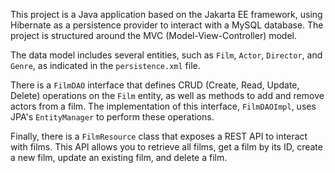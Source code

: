 This project is a Java application based on the Jakarta EE framework, using Hibernate as a persistence provider to interact with a MySQL database. The project is structured around the MVC (Model-View-Controller) model.

The data model includes several entities, such as `Film`, `Actor`, `Director`, and `Genre`, as indicated in the `persistence.xml` file.

There is a `FilmDAO` interface that defines CRUD (Create, Read, Update, Delete) operations on the `Film` entity, as well as methods to add and remove actors from a film. The implementation of this interface, `FilmDAOImpl`, uses JPA's `EntityManager` to perform these operations.

Finally, there is a `FilmResource` class that exposes a REST API to interact with films. This API allows you to retrieve all films, get a film by its ID, create a new film, update an existing film, and delete a film.
